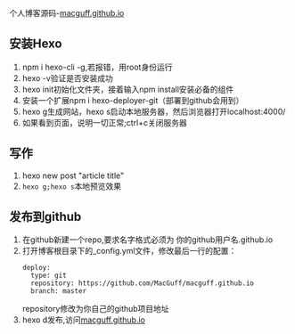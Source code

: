 个人博客源码-[macguff.github.io][github-page]

## 安装Hexo
1. npm i hexo-cli -g,若报错，用root身份运行
2. hexo -v验证是否安装成功
3. hexo init初始化文件夹，接着输入npm install安装必备的组件
4. 安装一个扩展npm i hexo-deployer-git（部署到github会用到）
5. hexo g生成网站，hexo s启动本地服务器，然后浏览器打开localhost:4000/
6. 如果看到页面，说明一切正常;ctrl+c关闭服务器

## 写作
1. hexo new post "article title"
2. `hexo g;hexo s`本地预览效果

## 发布到github
1. 在github新建一个repo,要求名字格式必须为 你的github用户名.github.io
2. 打开博客根目录下的_config.yml文件，修改最后一行的配置：
   ```
   deploy:
     type: git
     repository: https://github.com/MacGuff/macguff.github.io
     branch: master
   ```
   repository修改为你自己的github项目地址
3. hexo d发布,访问[macguff.github.io][github-page]

[github-page]: https://macguff.github.io/

